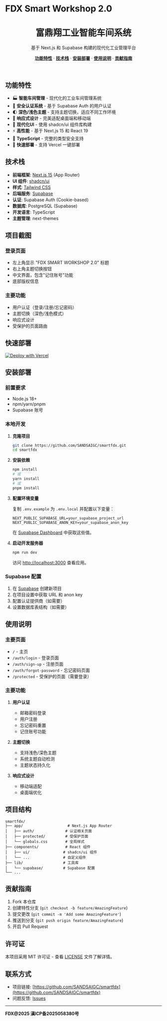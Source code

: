 # FDX Smart Workshop 2.0

<h1 align="center">富鼎翔工业智能车间系统</h1>

<p align="center">
 基于 Next.js 和 Supabase 构建的现代化工业管理平台
</p>

<p align="center">
  <a href="#features"><strong>功能特性</strong></a> ·
  <a href="#tech-stack"><strong>技术栈</strong></a> ·
  <a href="#installation"><strong>安装部署</strong></a> ·
  <a href="#usage"><strong>使用说明</strong></a> ·
  <a href="#contributing"><strong>贡献指南</strong></a>
</p>
<br/>

## 功能特性

- 🏭 **智能车间管理** - 现代化的工业车间管理系统
- 🔐 **安全认证系统** - 基于 Supabase Auth 的用户认证
- 🌓 **深色/浅色主题** - 支持主题切换，适应不同工作环境
- 📱 **响应式设计** - 完美适配桌面端和移动端
- 🎨 **现代化UI** - 使用 shadcn/ui 组件库构建
- ⚡ **高性能** - 基于 Next.js 15 和 React 19
- 🔧 **TypeScript** - 完整的类型安全支持
- 🚀 **快速部署** - 支持 Vercel 一键部署

## 技术栈

- **前端框架**: [Next.js 15](https://nextjs.org) (App Router)
- **UI 组件**: [shadcn/ui](https://ui.shadcn.com/)
- **样式**: [Tailwind CSS](https://tailwindcss.com)
- **后端服务**: [Supabase](https://supabase.com)
- **认证**: Supabase Auth (Cookie-based)
- **数据库**: PostgreSQL (Supabase)
- **开发语言**: TypeScript
- **主题管理**: next-themes

## 项目截图

### 登录页面
- 左上角显示 "FDX SMART WORKSHOP 2.0" 标题
- 右上角主题切换按钮
- 中文界面，包含"记住账号"功能
- 底部版权信息

### 主要功能
- 用户认证（登录/注册/忘记密码）
- 主题切换（深色/浅色模式）
- 响应式设计
- 受保护的页面路由

## 快速部署

[![Deploy with Vercel](https://vercel.com/button)](https://vercel.com/new/clone?repository-url=https%3A%2F%2Fgithub.com%2FSANDSAIGC%2Fsmartfdx&project-name=smartfdx&repository-name=smartfdx)

## 安装部署

### 前置要求

- Node.js 18+
- npm/yarn/pnpm
- Supabase 账号

### 本地开发

1. **克隆项目**

   ```bash
   git clone https://github.com/SANDSAIGC/smartfdx.git
   cd smartfdx
   ```

2. **安装依赖**

   ```bash
   npm install
   # 或
   yarn install
   # 或
   pnpm install
   ```

3. **配置环境变量**

   复制 `.env.example` 为 `.env.local` 并配置以下变量：

   ```env
   NEXT_PUBLIC_SUPABASE_URL=your_supabase_project_url
   NEXT_PUBLIC_SUPABASE_ANON_KEY=your_supabase_anon_key
   ```

   在 [Supabase Dashboard](https://supabase.com/dashboard) 中获取这些值。

4. **启动开发服务器**

   ```bash
   npm run dev
   ```

   访问 [http://localhost:3000](http://localhost:3000) 查看应用。

### Supabase 配置

1. 在 [Supabase](https://database.new) 创建新项目
2. 在项目设置中获取 URL 和 anon key
3. 配置认证提供商（如需要）
4. 设置数据库表结构（如需要）

## 使用说明

### 主要页面

- `/` - 主页
- `/auth/login` - 登录页面
- `/auth/sign-up` - 注册页面
- `/auth/forgot-password` - 忘记密码页面
- `/protected` - 受保护的页面（需要登录）

### 主要功能

1. **用户认证**
   - 邮箱密码登录
   - 用户注册
   - 忘记密码重置
   - 记住账号功能

2. **主题切换**
   - 支持浅色/深色主题
   - 系统主题自动检测
   - 主题状态持久化

3. **响应式设计**
   - 移动端适配
   - 桌面端优化

## 项目结构

```
smartfdx/
├── app/                    # Next.js App Router
│   ├── auth/              # 认证相关页面
│   ├── protected/         # 受保护页面
│   └── globals.css        # 全局样式
├── components/            # React 组件
│   ├── ui/               # shadcn/ui 组件
│   └── ...               # 自定义组件
├── lib/                  # 工具库
│   └── supabase/         # Supabase 配置
└── ...
```

## 贡献指南

1. Fork 本仓库
2. 创建特性分支 (`git checkout -b feature/AmazingFeature`)
3. 提交更改 (`git commit -m 'Add some AmazingFeature'`)
4. 推送到分支 (`git push origin feature/AmazingFeature`)
5. 开启 Pull Request

## 许可证

本项目采用 MIT 许可证 - 查看 [LICENSE](LICENSE) 文件了解详情。

## 联系方式

- 项目链接: [https://github.com/SANDSAIGC/smartfdx](https://github.com/SANDSAIGC/smartfdx)
- 问题反馈: [Issues](https://github.com/SANDSAIGC/smartfdx/issues)

---

**FDX@2025 滇ICP备2025058380号**
